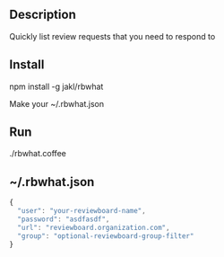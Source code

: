 Description
-----------

Quickly list review requests that you need to respond to


Install
-------

npm install -g jakl/rbwhat

Make your ~/.rbwhat.json


Run
---

./rbwhat.coffee


~/.rbwhat.json
-----------

```javascript
{
  "user": "your-reviewboard-name",
  "password": "asdfasdf",
  "url": "reviewboard.organization.com",
  "group": "optional-reviewboard-group-filter"
}
```
